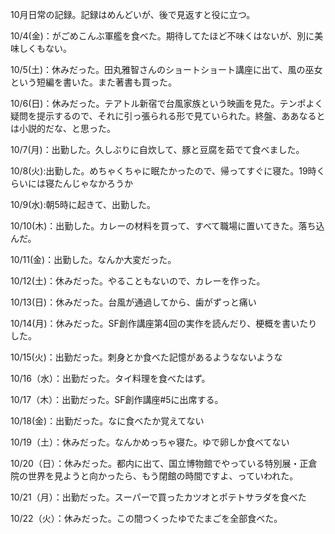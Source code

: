 10月日常の記録。記録はめんどいが、後で見返すと役に立つ。

10/4(金)：がごめこんぶ軍艦を食べた。期待してたほど不味くはないが、別に美味しくもない。

10/5(土)：休みだった。田丸雅智さんのショートショート講座に出て、風の巫女という短編を書いた。また著書も買った。

10/6(日)：休みだった。テアトル新宿で台風家族という映画を見た。テンポよく疑問を提示するので、それに引っ張られる形で見ていられた。終盤、ああなるとは小説的だな、と思った。

10/7(月)：出勤した。久しぶりに自炊して、豚と豆腐を茹でて食べました。

10/8(火):出勤した。めちゃくちゃに眠たかったので、帰ってすぐに寝た。19時くらいには寝たんじゃなかろうか

10/9(水):朝5時に起きて、出勤した。

10/10(木)：出勤した。カレーの材料を買って、すべて職場に置いてきた。落ち込んだ。

10/11(金)：出勤した。なんか大変だった。

10/12(土)：休みだった。やることもないので、カレーを作った。

10/13(日)：休みだった。台風が通過してから、歯がずっと痛い

10/14(月)：休みだった。SF創作講座第4回の実作を読んだり、梗概を書いたりした。

10/15(火)：出勤だった。刺身とか食べた記憶があるようなないような

10/16（水）：出勤だった。タイ料理を食べたはず。

10/17（木）：出勤だった。SF創作講座#5に出席する。

10/18(金)：出勤だった。なに食べたか覚えてない

10/19（土）：休みだった。なんかめっちゃ寝た。ゆで卵しか食べてない

10/20（日）：休みだった。都内に出て、国立博物館でやっている特別展・正倉院の世界を見ようと向かったら、もう閉館の時間ですよ、っていわれた。

10/21（月）：出勤だった。スーパーで買ったカツオとポテトサラダを食べた

10/22（火）：休みだった。この間つくったゆでたまごを全部食べた。

